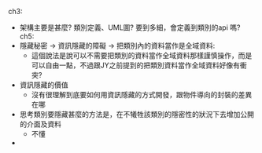 ch3:
* 架構主要是甚麼? 類別定義、UML圖? 要到多細，會定義到類別的api 嗎?
ch5:
* 隱藏秘密 -> 資訊隱藏的障礙 -> 把類別內的資料當作是全域資料: 
	* 這個說法是說可以不需要把類別的資料當作全域資料那樣謹慎操作，而是可以自由一點，不過跟JY之前提到的把類別資料當作全域資料好像有衝突?
* 資訊隱藏的價值
	* 沒有很理解到底要如何用資訊隱藏的方式開發，跟物件導向的封裝的差異在哪
* 思考類別要隱藏甚麼的方法是，在不犧牲該類別的隱密性的狀況下去增加公開的介面及資料
	* 不懂
* 
<!--stackedit_data:
eyJoaXN0b3J5IjpbMjA0Mzk0ODM5MSwtMTI2MjY1MDkzOSw1MT
kyMTk2NywtMTk2ODQ1MjEwXX0=
-->